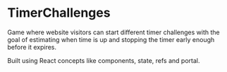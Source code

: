 # TimerChallenges

Game where website visitors can start different timer challenges with the goal of estimating when time is up and stopping the timer early enough before it expires.

Built using React concepts like components, state, refs and portal.
